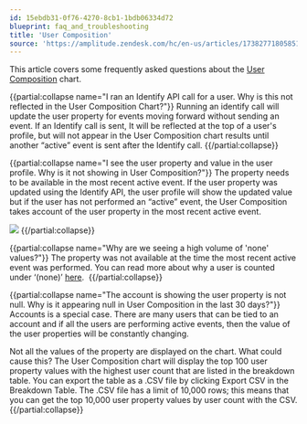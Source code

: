 ```yaml
---
id: 15ebdb31-0f76-4270-8cb1-1bdb06334d72
blueprint: faq_and_troubleshooting
title: 'User Composition'
source: 'https://amplitude.zendesk.com/hc/en-us/articles/17382771805851'
---
```

This article covers some frequently asked questions about the [User Composition](/docs/analytics/charts/other-charts/other-charts-user-composition) chart.

{{partial:collapse name="I ran an Identify API call for a user. Why is this not reflected in the User Composition Chart?"}}
Running an identify call will update the user property for events moving forward without sending an event. If an Identify call is sent, It will be reflected at the top of a user's profile, but will not appear in the User Composition chart results until another “active” event is sent after the Identify call.
{{/partial:collapse}}


{{partial:collapse name="I see the user property and value in the user profile. Why is it not showing in User Composition?"}}
The property needs to be available in the most recent active event. If the user property was updated using the Identify API, the user profile will show the updated value but if the user has not performed an “active” event, the User Composition takes account of the user property in the most recent active event.

![](/docs/output/img/faq/GhDhd97e6KZ3skAhVUcolP1MnE2seCyjR3gtpEuyMGDM1vNLEaHde-WgqXIw2wlm9WRmR9kNGFC4hmqJQ5B89yrAbi_Ovys9pDCEj-lAqPv7ADXtWrk6M8IBC4XCVtyTH0_eIlkyeuEanjWrvb1Ub4M.png)
{{/partial:collapse}}


{{partial:collapse name="Why are we seeing a high volume of 'none' values?"}}
The property was not available at the time the most recent active event was performed. You can read more about why a user is counted under ‘(none)’ [here](/docs/faq/unexpected-values-in-user-counts). 
{{/partial:collapse}}


{{partial:collapse name="The account is showing the user property is not null. Why is it appearing null in User Composition in the last 30 days?"}}
Accounts is a special case. There are many users that can be tied to an account and if all the users are performing active events, then the value of the user properties will be constantly changing.

Not all the values of the property are displayed on the chart. What could cause this?
The User Composition chart will display the top 100 user property values with the highest user count that are listed in the breakdown table. You can export the table as a .CSV file by clicking Export CSV in the Breakdown Table. The .CSV file has a limit of 10,000 rows; this means that you can get the top 10,000 user property values by user count with the CSV.
{{/partial:collapse}}
